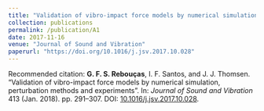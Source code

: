 ```yaml
---
title: "Validation of vibro-impact force models by numerical simulation, perturbation methods and experiments"
collection: publications
permalink: /publication/A1
date: 2017-11-16
venue: "Journal of Sound and Vibration"
paperurl: "https://doi.org/10.1016/j.jsv.2017.10.028"
---
```


Recommended citation: **G. F. S. Rebouças**, I. F. Santos, and J. J. Thomsen. “Validation of vibro-impact force models by numerical simulation, perturbation methods and experiments”. In: _Journal of Sound and Vibration_ 413 (Jan. 2018). pp. 291–307. DOI: [10.1016/j.jsv.2017.10.028](https://10.1016/j.jsv.2017.10.028).
